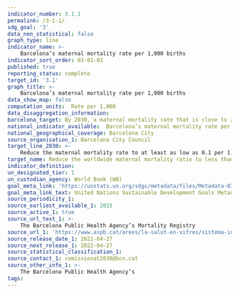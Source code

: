 ```yaml
---
indicator_number: 3.1.1
permalink: /3-1-1/
sdg_goal: '3'
data_non_statistical: false
graph_type: line
indicator_name: >-
    Barcelona’s maternal mortality rate per 1,000 births
indicator_sort_order: 03-01-01
published: true
reporting_status: complete
target_id: '3.1'
graph_title: >-
    Barcelona’s maternal mortality rate per 1,000 births
data_show_map: false
computation_units:  Rate per 1,000
data_disaggregation_information:
barcelona_target: By 2030, a maternal mortality rate that is close to zero
national_indicator_available:  Barcelona’s maternal mortality rate per 1,000 births
national_geographical_coverage: Barcelona City
source_organisation_1: Barcelona City Council
target_line_2030: >-
    Reduce the maternal mortality rate to at least as low as 0.1 per 1,000 births
target_name: Reduce the worldwide maternal mortality ratio to less than 70 out of every 100,000 live births
indicator_definition:
un_designated_tier: 1
un_custodian_agency: World Bank (WB)
goal_meta_link: 'https://unstats.un.org/sdgs/metadata/files/Metadata-03-01-01.pdf'
goal_meta_link_text: United Nations Sustainable Development Goals Metadata (pdf 894kB)
source_periodicity_1: 
source_earliest_available_1: 2015
source_active_1: true
source_url_text_1: >-
    The Barcelona Public Health Agency’s Mortality Registry 
source_url_1: 'https://www.aspb.cat/arees/la-salut-en-xifres/sistema-informacio-mortalitat/'
source_release_date_1: 2021-04-27
source_next_release_1: 2022-04-27
source_statistical_classification_1: 
source_contact_1: comissionat2030@bcn.cat
source_other_info_1: >-
    The Barcelona Public Health Agency’s
tags:
---
```

